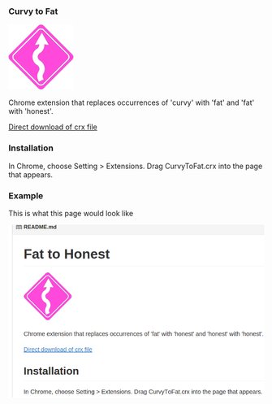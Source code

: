 ### Curvy to Fat

![Curvy to fat](/src/icon-128.png?raw=true "Curvy To Fat")

Chrome extension that replaces occurrences of 'curvy' with 'fat' and 'fat' with 'honest'.

[Direct download of crx file](/CurvyToFat.crx?raw=true)

### Installation

In Chrome, choose Setting > Extensions.  Drag CurvyToFat.crx into the page that appears.

### Example

This is what this page would look like

![Screenshot](/screenshot.png?raw=true "Screenshot")
